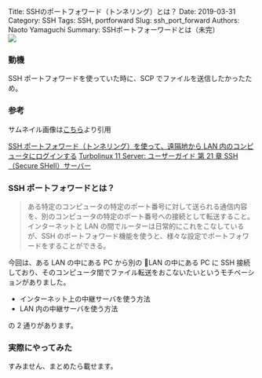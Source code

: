 Title: SSHのポートフォワード（トンネリング）とは？
Date: 2019-03-31
Category: SSH
Tags: SSH, portforward
Slug: ssh_port_forward
Authors: Naoto Yamaguchi
Summary: SSHポートフォーワードとは（未完）<br><img src="https://paper-attachments.dropbox.com/s_8FAC27AC251845FE76C63F0EAF156DF8B3F4D3C17D70B16D9D9AEE81A162B247_1559630562939_port_forwarding.png">

### 動機

SSH ポートフォワードを使っていた時に、SCP でファイルを送信したかったため。

### 参考

サムネイル画像は[こちら](https://cookbook.fortinet.com/port-forwarding-60/)より引用

[SSH ポートフォワード（トンネリング）を使って、遠隔地から LAN 内のコンピュータにログインする](https://www.clear-code.com/blog/2014/9/12.html)
[Turbolinux 11 Server: ユーザーガイド 第 21 章 SSH（Secure SHell）サーバー](https://www.turbolinux.co.jp/products/server/11s/user_guide/x9016.html)

### SSH ポートフォワードとは？

> ある特定のコンピュータの特定のポート番号に対して送られる通信内容を、別のコンピュータの特定のポート番号への接続として転送すること。インターネットと LAN の間でルーターは日常的にこれをこなしているが、SSH のポートフォワード機能を使うと、様々な設定でポートフォワードをすることができる。

今回は、ある LAN の中にある PC から別の LAN の中にある PC に SSH 接続しており、そのコンピュータ間でファイル転送をおこないたいというモチベーションがありました。

* インターネット上の中継サーバを使う方法
* LAN 内の中継サーバを使う方法

の 2 通りがあります。

### 実際にやってみた

すみません、まとめたら載せます。

<!-- zsh: no matches found
[ss](http://d.hatena.ne.jp/eitya/20110707/1310023383)
[]https://shirusu-ni-tarazu.hatenablog.jp/entry/2013/01/18/034233
全然関係ないところでエラー

[](https://qiita.com/kyrya/items/121fc54ae4c9c10c0e8b)
を参考に
`scp -o 'ProxyCommand ssh aca10555ym@as.abci.ai nc %h %p' lstm_human_antigen.ipynb aca10555ym@es:/groups2/gca50068/yamaguchi`
やってみたけど、
sh_exchange_identification ってエラー
[](https://qiita.com/uutarou10/items/f8391965adc6b4c312d1)
そもそも IP アドレスが違う説確認する

tmux ってなに

abci-gate した状態で
[~] scp -r -P 10022 [送りたいディレクトリ][usrname]@localhost:[送り先のディレクトリ]
でできた -->
